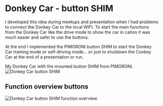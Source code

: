 # Donkey Car - button SHIM
I developed this idea during meetups and presentation when I had problems to connect the Donkey Car to the local WIFI. To start the main functions from the Donkey Car like the drive mode to show the car in cation it was much easier and safer to use the buttons. 

At the end I implemented the PIMORONI button SHIM to start the Donkey Car training mode or self-driving mode... or just to shutdown the Conkey Car at the end of a presentation or run. 

My Donkey Car with the mounted button SHIM from PIMORONI.
![Donkey Car button SHIM](https://custom-build-robots.com/wp-content/uploads/2019/03/Donkey_Car_button_SHIM.jpg)

## Function overview buttons
![Donkey Car button SHIM function overview](https://custom-build-robots.com/wp-content/uploads/2019/03/Donkey_Car_function_overview-1.jpg)
